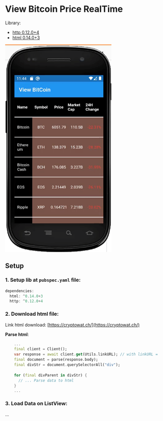 # View Bitcoin Price RealTime

Library: 
+ [http 0.12.0+4](https://pub.dev/packages/http)
+ [html 0.14.0+3](https://pub.dev/packages/html)

![Demo_Price_Coin](https://github.com/huubao2309/view_bitcoin/blob/master/images/gif_load_html.gif)

## Setup

### 1. Setup lib at `pubspec.yaml` file:

```dart
dependencies:
  html: ^0.14.0+3
  http: ^0.12.0+4
```

### 2. Download html file:

Link html download: [https://cryptowat.ch/](https://cryptowat.ch/)

**Parse html**:

```dart
    ...
    final client = Client();
    var response = await client.get(Utils.linkURL); // with linkURL = 'https://cryptowat.ch/'
    final document = parse(response.body);
    final divStr = document.querySelectorAll("div");
    
    for (final divParent in divStr) {
      // ... Parse data to html
    }
    ...
```

### 3. Load Data on ListView:

...

